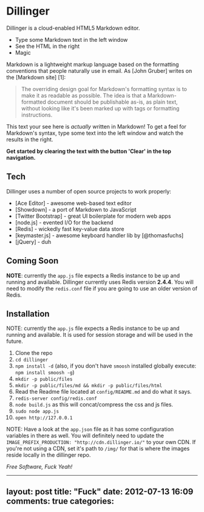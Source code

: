 Dillinger
=========

Dillinger is a cloud-enabled HTML5 Markdown editor.

  - Type some Markdown text in the left window
  - See the HTML in the right
  - Magic

Markdown is a lightweight markup language based on the formatting conventions that people naturally use in email.  As [John Gruber] writes on the [Markdown site] [1]:

> The overriding design goal for Markdown's
> formatting syntax is to make it as readable 
> as possible. The idea is that a
> Markdown-formatted document should be
> publishable as-is, as plain text, without
> looking like it's been marked up with tags
> or formatting instructions.

This text your see here is *actually* written in Markdown! To get a feel for Markdown's syntax, type some text into the left window and watch the results in the right.  

**Get started by clearing the text with the button 'Clear' in the top navigation.**

Tech
-----------

Dillinger uses a number of open source projects to work properly:

* [Ace Editor] - awesome web-based text editor
* [Showdown] - a port of Markdown to JavaScript
* [Twitter Bootstrap] - great UI boilerplate for modern web apps
* [node.js] - evented I/O for the backend
* [Redis] - wickedly fast key-value data store
* [keymaster.js] - awesome keyboard handler lib by [@thomasfuchs]
* [jQuery] - duh 


Coming Soon
--------------

**NOTE**: currently the `app.js` file expects a Redis instance to be up and running and available. Dillinger currently uses Redis version **2.4.4**.  You will need to modify the `redis.conf` file if you are going to use an older version of Redis.


Installation
--------------

NOTE: currently the `app.js` file expects a Redis instance to be up and running and available.  It is used for session storage and will be used in the future.

1. Clone the repo
2. `cd dillinger`
3. `npm install -d` (also, if you don't have `smoosh` installed globally execute: `npm install smoosh -g`)
4. `mkdir -p public/files`
5. `mkdir -p public/files/md && mkdir -p public/files/html`
6. Read the Readme file located at `config/README.md` and do what it says.
7. `redis-server config/redis.conf`
8. `node build.js` as this will concat/compress the css and js files.
9. `sudo node app.js`
10. `open http://127.0.0.1`

NOTE: Have a look at the `app.json` file as it has some configuration variables in there as well. You will definitely need to update the `IMAGE_PREFIX_PRODUCTION: "http://cdn.dillinger.io/"` to your own CDN. If you're not using a CDN, set it's path to `/img/` for that is where the images reside locally in the dillinger repo.


*Free Software, Fuck Yeah!*

---
layout: post
title: "Fuck"
date: 2012-07-13 16:09
comments: true
categories: 
---
